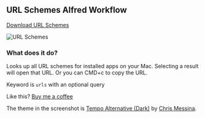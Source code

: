 ## URL Schemes Alfred Workflow

[Download URL Schemes](https://github.com/rknightuk/alfred-workflows/raw/main/workflows/url-schemes/url-schemes.alfredworkflow)

![URL Schemes](src/screenshot.png)

### What does it do?

Looks up all URL schemes for installed apps on your Mac. Selecting a result will open that URL. Or you can CMD+c to copy the URL.

Keyword is `urls` with an optional query

Like this? [Buy me a coffee](https://www.buymeacoffee.com/rknightuk)

The theme in the screenshot is [Tempo Alternative (Dark)](https://github.com/chrismessina/alfred-theme-tempo#tempo-alternative-dark) by [Chris Messina](https://github.com/chrismessina).
